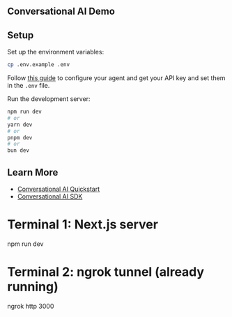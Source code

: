 ## Conversational AI Demo

## Setup

Set up the environment variables:

```bash
cp .env.example .env
```

Follow [this guide](https://elevenlabs.io/docs/conversational-ai/docs/agent-setup) to configure your agent and get your API key and set them in the `.env` file.

Run the development server:

```bash
npm run dev
# or
yarn dev
# or
pnpm dev
# or
bun dev
```

## Learn More

- [Conversational AI Quickstart](https://elevenlabs.io/docs/conversational-ai/quickstart)
- [Conversational AI SDK](https://elevenlabs.io/docs/libraries/conversational-ai-sdk-js)

# Terminal 1: Next.js server
npm run dev

# Terminal 2: ngrok tunnel (already running)
ngrok http 3000